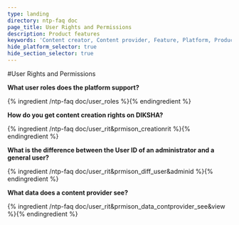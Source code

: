```yaml
---
type: landing
directory: ntp-faq doc
page_title: User Rights and Permissions
description: Product features
keywords: 'Content creator, Content provider, Feature, Platform, Product, Administrator ID, User ID, Content Creation Rights'
hide_platform_selector: true
hide_section_selector: true
---
```

#User Rights and Permissions	

**What user roles does the platform support?**

{% ingredient /ntp-faq doc/user_roles %}{% endingredient %}

**How do you get content creation rights on DIKSHA?**

{% ingredient /ntp-faq doc/user_rit&prmison_creationrit %}{% endingredient %}

**What is the difference between the User ID of an administrator and a general user?**

{% ingredient /ntp-faq doc/user_rit&prmison_diff_user&adminid %}{% endingredient %}

**What data does a content provider see?**

{% ingredient /ntp-faq doc/user_rit&prmison_data_contprovider_see&view %}{% endingredient %}






